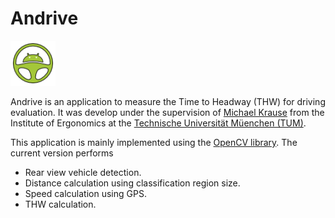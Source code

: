 Andrive
=======

![alt tag](https://raw.githubusercontent.com/alfonsoros88/Andrive/master/Andrive/doc/imgs/ic_launcher.png)

Andrive is an application to measure the Time to Headway (THW) for driving
evaluation. It was develop under the supervision of [Michael Krause](http://www.ergonomie.tum.de/author/krause/) 
from the Institute of Ergonomics at the [Technische Universität Müenchen (TUM)](http://www.tum.de/).

This application is mainly implemented using the 
[OpenCV library](http://opencv.org). The current version performs
- Rear view vehicle detection.
- Distance calculation using classification region size.
- Speed calculation using GPS.
- THW calculation.
